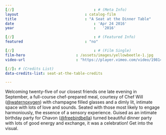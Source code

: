 ```yaml
---
[//]									: # (Meta Info)
layout 								: catalog-film
title 								: "A Seat at the Dinner Table"
date 									: 'Apr 24 2016'
year 									:	'2016'

[//]									: # (Featured Info)
featured 							: "no"

[//]									: # (Film Single)
film-hero 						: /assets/images/yellowbeetle-1.jpg
video-url 						: "https://player.vimeo.com/video/198145423?api=1"

[//]: # (Credits List)
data-credits-list: seat-at-the-table-credits

---
```


<div class="catalog_video-text">
	Welcoming twenty-five of our closest friends one late evening in September, a full-course chef-prepared meal, courtesy of Chef Will (<a href="http://www.instagram.com/waternoxygen" target="_blank" rel="external" class="post-link">@waternoxygen</a>) with champagne filled glasses and a dimly lit, intimate space with lots of love and sounds.  Seated with those most likely to engage harmoniously, the essence of a sensory experience.  Guised as an intimate birthday party for Chavon (<a href="http://www.instagram.com/freebirdbella" target="_blank" rel="external" class="post-link">@freebirdbella</a>) turned beautiful dinner party with lots of good energy and exchange, it was a celebration!  Get into the visual.
</div>
